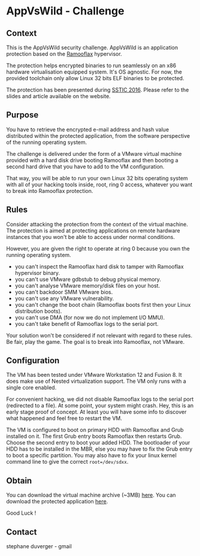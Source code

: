 # AppVsWild - Challenge

## Context

This is the AppVsWild security challenge. AppVsWild is an application protection based on the [Ramooflax](https://github.com/sduverger/ramooflax) hypervisor.

The protection helps encrypted binaries to run seamlessly on an x86 hardware virtualisation equipped system. It's OS agnostic. For now, the provided toolchain only allow Linux 32 bits ELF binaries to be protected.

The protection has been presented during [SSTIC 2016](https://www.sstic.org/2016/presentation/app_vs_wild/). Please refer to the slides and article available on the website.

## Purpose

You have to retrieve the encrypted e-mail address and hash value distributed within the protected application, from the software perspective of the running operating system.

The challenge is delivered under the form of a VMware virtual machine provided with a hard disk drive booting Ramooflax and then booting a second hard drive that you have to add to the VM configuration.

That way, you will be able to run your own Linux 32 bits operating system with all of your hacking tools inside, root, ring 0 access, whatever you want to break into Ramooflax protection.

## Rules

Consider attacking the protection from the context of the virtual machine. The protection is aimed at protecting applications on remote hardware instances that you won't be able to access under normal conditions.

However, you are given the right to operate at ring 0 because you own the running operating system.

- you can't inspect the Ramooflax hard disk to tamper with Ramooflax hypervisor binary.
- you can't use VMware gdbstub to debug physical memory.
- you can't analyse VMware memory/disk files on your host.
- you can't backdoor SMM VMware bios.
- you can't use any VMware vulnerability.
- you can't change the boot chain (Ramooflax boots first then your Linux distribution boots).
- you can't use DMA (for now we do not implement I/O MMU).
- you can't take benefit of Ramooflax logs to the serial port.

Your solution won't be considered if not relevant with regard to these rules. Be fair, play the game. The goal is to break into Ramooflax, not VMware.

## Configuration

The VM has been tested under VMware Workstation 12 and Fusion 8. It does make use of Nested virtualization support. The VM only runs with a single core enabled.

For convenient hacking, we did not disable Ramooflax logs to the serial port (redirected to a file). At some point, your system might crash. Hey, this is an early stage proof of concept. At least you will have some info to discover what happened and feel free to restart the VM.

The VM is configured to boot on primary HDD with Ramooflax and Grub installed on it. The first Grub entry boots Ramooflax then restarts Grub. Choose the second entry to boot your added HDD. The bootloader of your HDD has to be installed in the MBR, else you may have to fix the Grub entry to boot a specific partition. You may also have to fix your linux kernel command line to give the correct ```root=/dev/sdxx```.

## Obtain

You can download the virtual machine archive (~3MB) [here](https://github.com/sduverger/AppVsWild/vm.tar.gz).
You can download the protected application [here](https://github.com/sduverger/AppVsWild/app.gz).

Good Luck !

## Contact

stephane duverger - gmail

